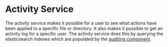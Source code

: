 # Activity Service

The activity service makes it possible for a user to see what actions have been applied to a specific file or
directory. It also makes it possible to get an activity log for a specific user. The activity service does this by 
querying the elasticsearch indexes which are populated by the [auditing component](../service-lib/wiki/auditing.md).

